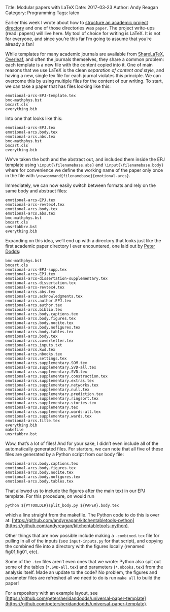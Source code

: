 Title: Modular papers with LaTeX
Date: 2017-03-23
Author: Andy Reagan
Category: Programming
Tags: latex

Earlier this week I wrote about how to [structure an academic project directory](https://medium.com/@andyreagan/structuring-academic-project-directories-3d959684fba1#.xvmvhqz1y) and one of those directories was `paper`. The project write-ups (read: papers) will live here. My tool of choice for writing is LaTeX. It is not for everyone, and since you’re this far I’m going to assume that you’re already a fan!

While templates for many academic journals are available from [ShareLaTeX](https://www.sharelatex.com/templates/journals/national-academy-of-sciences-%28pnas%29), [Overleaf](https://www.overleaf.com/gallery/tagged/academic-journal), and often the journals themselves, they share a common problem: each template is a new file with the content copied into it. One of main reasons that we use LaTeX is the clean _separation of content and style_, and having a new, single tex file for each journal violates this principle. We can overcome this by using multiple files for the content of our writing. To start, we can take a paper that has files looking like this:

    emotional-arcs-EPJ-template.tex
    bmc-mathphys.bst
    bmcart.cls
    everything.bib

Into one that looks like this:

    emotional-arcs-EPJ.tex
    emotional-arcs.body.tex
    emotional-arcs.abs.tex
    bmc-mathphys.bst
    bmcart.cls
    everything.bib

We’ve taken the both and the abstract out, and included them inside the EPJ template using `\input{\filenamebase.abs}` and `\input{\filenamebase.body}` where for convenience we define the working name of the paper only once in the file with `\newcommand{filenamebase}{emotional-arcs}`.


Immediately, we can now easily switch between formats and rely on the same body and abstract files:

    emotional-arcs-EPJ.tex
    emotional-arcs-revtex4.tex
    emotional-arcs.body.tex
    emotional-arcs.abs.tex
    bmc-mathphys.bst
    bmcart.cls
    unsrtabbrv.bst
    everything.bib

Expanding on this idea, we’ll end up with a directory that looks just like the first academic paper directory I ever encountered, one laid out by [Peter Dodds](http://www.uvm.edu/pdodds/):

    bmc-mathphys.bst
    bmcart.cls
    emotional-arcs-EPJ-supp.tex
    emotional-arcs-EPJ.tex
    emotional-arcs-dissertation-supplementary.tex
    emotional-arcs-dissertation.tex
    emotional-arcs-revtex4.tex
    emotional-arcs.abs.tex
    emotional-arcs.acknowledgments.tex
    emotional-arcs.author.EPJ.tex
    emotional-arcs.author.tex
    emotional-arcs.biblio.tex
    emotional-arcs.body.captions.tex
    emotional-arcs.body.figures.tex
    emotional-arcs.body.nocite.tex
    emotional-arcs.body.nofigures.tex
    emotional-arcs.body.tables.tex
    emotional-arcs.body.tex
    emotional-arcs.coverletter.tex
    emotional-arcs.inputs.txt
    emotional-arcs.kwd.tex
    emotional-arcs.nbooks.tex
    emotional-arcs.settings.tex
    emotional-arcs.supplementary.SOM.tex
    emotional-arcs.supplementary.SVD-all.tex
    emotional-arcs.supplementary.SVD.tex
    emotional-arcs.supplementary.construction.tex
    emotional-arcs.supplementary.extras.tex
    emotional-arcs.supplementary.networks.tex
    emotional-arcs.supplementary.null.tex
    emotional-arcs.supplementary.prediction.tex
    emotional-arcs.supplementary.ringsort.tex
    emotional-arcs.supplementary.stories.tex
    emotional-arcs.supplementary.tex
    emotional-arcs.supplementary.wards-all.tex
    emotional-arcs.supplementary.wards.tex
    emotional-arcs.title.tex
    everything.bib
    makefile
    unsrtabbrv.bst

Wow, that’s a lot of files! And for your sake, I didn’t even include all of the automatically generated files. For starters, we can note that all five of these files are generated by a Python script from our body file:

    emotional-arcs.body.captions.tex
    emotional-arcs.body.figures.tex
    emotional-arcs.body.nocite.tex
    emotional-arcs.body.nofigures.tex
    emotional-arcs.body.tables.tex

That allowed us to include the figures after the main text in our EPJ template. For this procedure, on would run

    python ${PYTOOLDIR}split_body.py ${PAPER}.body.tex

which a line straight from the makefile. The Python code to do this is over at: [https://github.com/andyreagan/kitchentabletools-python](https://github.com/andyreagan/kitchentabletools-python).

Other things that are now possible include making a `-combined.tex` file for pulling in all of the inputs (see `input-inputs.py` for that script), and copying the combined file into a directory with the figures locally (renamed fig01,fig01, etc).

Some of the `.tex` files aren’t even ones that we wrote: Python also spit out some of the tables (`*.SVD-all.tex`) and parameters (`*.nbooks.tex`) from the analysis itself. Made an update to the code? No problem, the figures and parameter files are refreshed all we need to do is run `make all` to build the paper!

For a repository with an example layout, see [https://github.com/petersheridandodds/universal-paper-template](https://github.com/petersheridandodds/universal-paper-template).
